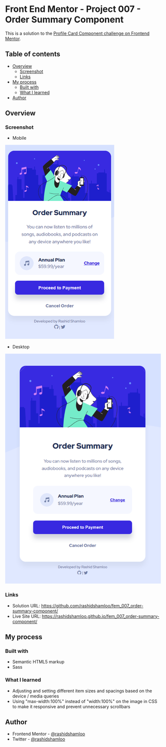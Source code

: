 # Front End Mentor - Project 007 - Order Summary Component

This is a solution to the [Profile Card Component challenge on Frontend Mentor](https://www.frontendmentor.io/challenges/profile-card-component-cfArpWshJ).

## Table of contents

- [Overview](#overview)
  - [Screenshot](#screenshot)
  - [Links](#links)
- [My process](#my-process)
  - [Built with](#built-with)
  - [What I learned](#what-i-learned)
- [Author](#author)

## Overview

### Screenshot

- Mobile

![](./screenshot_mobile.png)

- Desktop

![](./screenshot_desktop.png)

### Links

- Solution URL: https://github.com/rashidshamloo/fem_007_order-summary-component/
- Live Site URL: https://rashidshamloo.github.io/fem_007_order-summary-component/

## My process

### Built with

- Semantic HTML5 markup
- Sass

### What I learned

- Adjusting and setting different item sizes and spacings based on the device / media queries
- Using "max-width:100%" instead of "width:100%" on the image in CSS to make it responsive and prevent unnecessary scrollbars

## Author

- Frontend Mentor - [@rashidshamloo](https://www.frontendmentor.io/profile/rashidshamloo)
- Twitter - [@rashidshamloo](https://www.twitter.com/rashidshamloo)
